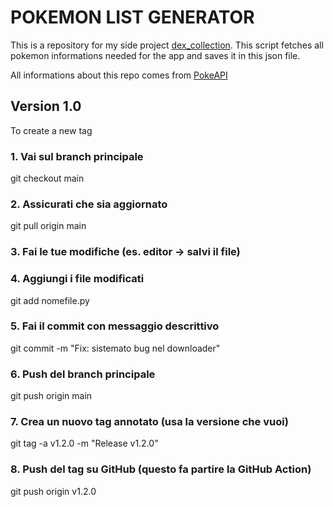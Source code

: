 # POKEMON LIST GENERATOR
This is a repository for my side project [dex_collection](https://github.com/paste94/dex_collection/tree/main/lib). This script fetches all pokemon informations needed for the app and saves it in this json file. 

All informations about this repo comes from [PokeAPI](https://pokeapi.co)

## Version 1.0
To create a new tag

### 1. Vai sul branch principale
git checkout main

### 2. Assicurati che sia aggiornato
git pull origin main

### 3. Fai le tue modifiche (es. editor -> salvi il file)

### 4. Aggiungi i file modificati
git add nomefile.py

### 5. Fai il commit con messaggio descrittivo
git commit -m "Fix: sistemato bug nel downloader"

### 6. Push del branch principale
git push origin main

### 7. Crea un nuovo tag annotato (usa la versione che vuoi)
git tag -a v1.2.0 -m "Release v1.2.0"

### 8. Push del tag su GitHub (questo fa partire la GitHub Action)
git push origin v1.2.0
